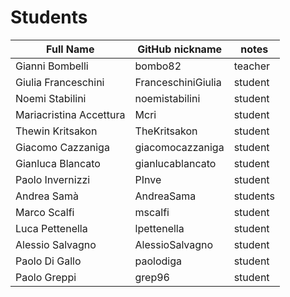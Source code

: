 # Students

| Full Name | GitHub nickname | notes |
| --------- | --------------- | ----- |
| Gianni Bombelli | bombo82 |  teacher |
| Giulia Franceschini | FranceschiniGiulia | student |
| Noemi Stabilini | noemistabilini | student |
| Mariacristina Accettura | Mcri | student |
| Thewin Kritsakon | TheKritsakon | student |
| Giacomo Cazzaniga | giacomocazzaniga | student |
| Gianluca Blancato| gianlucablancato | student |
| Paolo Invernizzi| PInve   |  student |
| Andrea Samà | AndreaSama | students|
| Marco Scalfi | mscalfi | student |
| Luca Pettenella | lpettenella | student |
| Alessio Salvagno |AlessioSalvagno|student|
| Paolo Di Gallo | paolodiga | student |
| Paolo Greppi | grep96 | student |